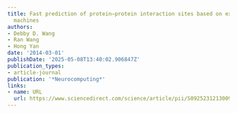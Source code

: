```yaml
---
title: Fast prediction of protein–protein interaction sites based on extreme learning
  machines
authors:
- Debby D. Wang
- Ran Wang
- Hong Yan
date: '2014-03-01'
publishDate: '2025-05-08T13:40:02.906847Z'
publication_types:
- article-journal
publication: '*Neurocomputing*'
links:
- name: URL
  url: https://www.sciencedirect.com/science/article/pii/S0925231213009892
---
```

